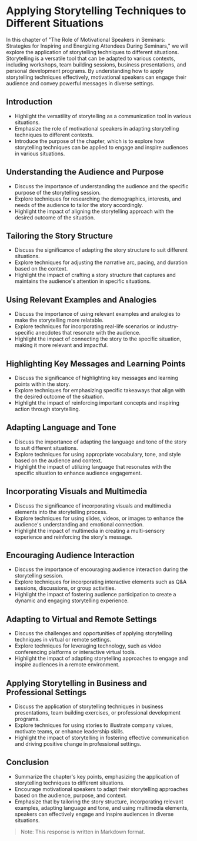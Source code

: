 Applying Storytelling Techniques to Different Situations
=================================================================

In this chapter of "The Role of Motivational Speakers in Seminars: Strategies for Inspiring and Energizing Attendees During Seminars," we will explore the application of storytelling techniques to different situations. Storytelling is a versatile tool that can be adapted to various contexts, including workshops, team building sessions, business presentations, and personal development programs. By understanding how to apply storytelling techniques effectively, motivational speakers can engage their audience and convey powerful messages in diverse settings.

**Introduction**
----------------

* Highlight the versatility of storytelling as a communication tool in various situations.
* Emphasize the role of motivational speakers in adapting storytelling techniques to different contexts.
* Introduce the purpose of the chapter, which is to explore how storytelling techniques can be applied to engage and inspire audiences in various situations.

**Understanding the Audience and Purpose**
------------------------------------------

* Discuss the importance of understanding the audience and the specific purpose of the storytelling session.
* Explore techniques for researching the demographics, interests, and needs of the audience to tailor the story accordingly.
* Highlight the impact of aligning the storytelling approach with the desired outcome of the situation.

**Tailoring the Story Structure**
---------------------------------

* Discuss the significance of adapting the story structure to suit different situations.
* Explore techniques for adjusting the narrative arc, pacing, and duration based on the context.
* Highlight the impact of crafting a story structure that captures and maintains the audience's attention in specific situations.

**Using Relevant Examples and Analogies**
-----------------------------------------

* Discuss the importance of using relevant examples and analogies to make the storytelling more relatable.
* Explore techniques for incorporating real-life scenarios or industry-specific anecdotes that resonate with the audience.
* Highlight the impact of connecting the story to the specific situation, making it more relevant and impactful.

**Highlighting Key Messages and Learning Points**
-------------------------------------------------

* Discuss the significance of highlighting key messages and learning points within the story.
* Explore techniques for emphasizing specific takeaways that align with the desired outcome of the situation.
* Highlight the impact of reinforcing important concepts and inspiring action through storytelling.

**Adapting Language and Tone**
------------------------------

* Discuss the importance of adapting the language and tone of the story to suit different situations.
* Explore techniques for using appropriate vocabulary, tone, and style based on the audience and context.
* Highlight the impact of utilizing language that resonates with the specific situation to enhance audience engagement.

**Incorporating Visuals and Multimedia**
----------------------------------------

* Discuss the significance of incorporating visuals and multimedia elements into the storytelling process.
* Explore techniques for using slides, videos, or images to enhance the audience's understanding and emotional connection.
* Highlight the impact of multimedia in creating a multi-sensory experience and reinforcing the story's message.

**Encouraging Audience Interaction**
------------------------------------

* Discuss the importance of encouraging audience interaction during the storytelling session.
* Explore techniques for incorporating interactive elements such as Q\&A sessions, discussions, or group activities.
* Highlight the impact of fostering audience participation to create a dynamic and engaging storytelling experience.

**Adapting to Virtual and Remote Settings**
-------------------------------------------

* Discuss the challenges and opportunities of applying storytelling techniques in virtual or remote settings.
* Explore techniques for leveraging technology, such as video conferencing platforms or interactive virtual tools.
* Highlight the impact of adapting storytelling approaches to engage and inspire audiences in a remote environment.

**Applying Storytelling in Business and Professional Settings**
---------------------------------------------------------------

* Discuss the application of storytelling techniques in business presentations, team building exercises, or professional development programs.
* Explore techniques for using stories to illustrate company values, motivate teams, or enhance leadership skills.
* Highlight the impact of storytelling in fostering effective communication and driving positive change in professional settings.

**Conclusion**
--------------

* Summarize the chapter's key points, emphasizing the application of storytelling techniques to different situations.
* Encourage motivational speakers to adapt their storytelling approaches based on the audience, purpose, and context.
* Emphasize that by tailoring the story structure, incorporating relevant examples, adapting language and tone, and using multimedia elements, speakers can effectively engage and inspire audiences in diverse situations.

> Note: This response is written in Markdown format.
